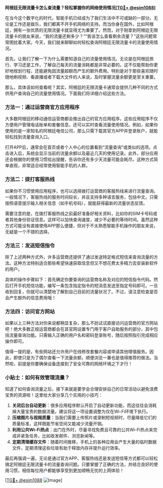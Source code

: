 **阿根廷无限流量卡怎么查流量？轻松掌握你的网络使用情况[[TG💪+ @esim1088](https://t.me/s/esim1088)]**

在当今这个数字化的时代，智能手机已经成为了我们生活中不可或缺的一部分。无论是工作还是娱乐，我们都离不开手机网络的支持。而当你身在国外，比如阿根廷，拥有一张优质的无限流量卡就显得尤为重要了。然而，对于刚拿到阿根廷无限流量卡的朋友来说，“我的流量还剩多少？”“我该怎么查看剩余流量？”这些问题常常困扰着大家。今天，我们就来聊聊如何轻松查询阿根廷无限流量卡的流量使用情况。

首先，让我们了解一下为什么需要知道自己的流量使用情况。无论是在阿根廷旅行、学习还是工作，了解自己每天的流量消耗都是非常必要的。这不仅能帮助你更好地规划行程，还能避免因流量超额而产生的额外费用。特别是对于那些喜欢随时随地刷视频、看直播或者下载大文件的人来说，及时掌握流量余额更是至关重要。

那么，具体该如何查看呢？其实，阿根廷的无限流量卡通常会提供几种不同的方式供用户查询自己的流量使用情况。下面我们将详细介绍这些方法。

### 方法一：通过运营商官方应用程序

大多数阿根廷的移动通信运营商都会推出自己的官方应用程序。这些应用程序不仅方便用户管理电话账单和套餐信息，还可以实时查看流量使用情况。例如，如果你使用的是一家知名的阿根廷电信公司，那么只需下载其官方APP并登录账户，就能轻松找到流量查询入口。

打开APP后，通常会在首页或者个人中心的位置看到“流量查询”或类似的选项。点击进入后，系统会显示当前的流量余额以及最近几天的使用记录。此外，部分应用还会根据你的使用习惯给出提醒，告诉你还有多少天流量可能会耗尽。这种方式简单直观，非常适合经常使用智能手机的人群。

### 方法二：拨打客服热线

如果你不习惯使用应用程序，也可以选择拨打运营商的客服热线来进行流量查询。一般情况下，客服热线的服务时间较长，并且支持多种语言服务，包括中文。只需按照语音提示输入相关信息（如手机号码），就能获得最新的流量状态反馈。

需要注意的是，在拨打客服热线之前最好准备好相关资料，比如你的SIM卡号码或者其他身份验证信息。这样可以加快查询速度，减少不必要的等待时间。虽然这种方式可能没有直接使用APP那么便捷，但对于不太熟悉智能手机操作的朋友来说，无疑是一个不错的选择。

### 方法三：发送短信指令

除了上述两种方式外，许多运营商还提供了通过发送特定格式短信来查询流量的方法。这种方法特别适合那些希望快速获取信息但又不想花费太多精力去安装新软件的用户。

具体的操作步骤如下：首先确定你要查询的运营商名称及对应的短信指令代码。然后打开手机短信功能，编写一条包含指定指令的短消息发送至指定号码即可。一旦收到回复，你就可以清楚地了解到自己目前的流量状况了。不过，请注意检查是否会产生额外的信息费用哦！

### 方法四：访问官方网站

如果以上三种方法对你来说都稍显复杂，那么不妨试试直接访问运营商的官方网站吧！绝大多数正规运营商都会在其官网设置专门用于客户自助服务的部分，其中包括流量查询功能。只需输入正确的用户名和密码登录账号，随后按照指引完成相应操作即可。

值得一提的是，有些网站还允许用户在线修改套餐内容或申请其他增值服务。因此，即使只是为了偶尔查看一下流量余额，顺便浏览一番也是值得推荐的做法。当然啦，前提是你要确保设备连接到了安全可靠的网络环境之下才行！

### 小贴士：如何有效管理流量？

知道了如何查询流量之后，接下来就是要学会合理安排自己的日常活动以避免浪费宝贵的资源啦！这里给大家分享几个实用的小技巧：

1. **关闭后台自动更新**：很多应用程序默认开启了自动更新功能，而这往往会消耗掉大量宝贵的数据流量。建议将这一项设置调整为仅在Wi-Fi环境下执行。
2. **压缩图片与视频质量**：当我们需要上传照片或录制短视频时，尽量降低它们的质量标准，这样既能节省空间又能减少流量开销。
3. **利用公共Wi-Fi热点**：出门在外时，尽量寻找免费且可靠的公共Wi-Fi热点来完成非紧急任务，比如收发邮件、浏览新闻等。
4. **定期清理缓存文件**：随着时间推移，手机上的各种应用会产生大量的临时数据文件，定期清理这些垃圾有助于释放内存并提升运行效率。

最后再强调一遍，无论是通过官方APP、客服热线还是发送短信等方式都可以轻松搞定阿根廷无限流量卡的流量查询问题。只要掌握了正确的方法，并结合良好的使用习惯，相信每位用户都能够享受到更加顺畅无忧的上网体验！

[[TG💪+ @esim1088](https://t.me/s/esim1088) ![Image](https://i.postimg.cc/4NQfJmqS/Snipaste-2025-05-13-00-14-12.png)]